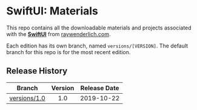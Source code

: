 # SwiftUI: Materials

This repo contains all the downloadable materials and projects associated with the **[SwiftUI](https://www.raywenderlich.com/4001741-swiftui)** from [raywenderlich.com](https://www.raywenderlich.com).

Each edition has its own branch, named `versions/[VERSION]`. The default branch for this repo is for the most recent edition.

## Release History

| Branch                                                                                 | Version | Release Date |
| -------------------------------------------------------------------------------------- |:-------:|:------------:|
| [versions/1.0](https://github.com/raywenderlich/video-sui-materials/tree/versions/1.0) | 1.0     | 2019-10-22   |
